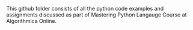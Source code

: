 This github folder consists of all the python code examples and  assignments discussed as part of Mastering Python Langauge Course at Algorithmica Online.
